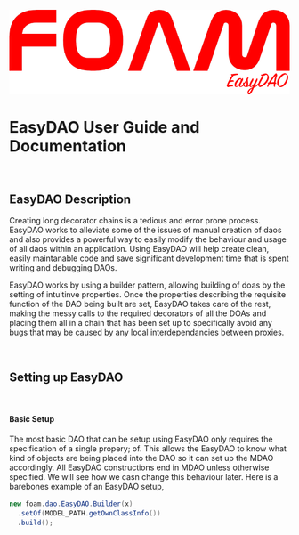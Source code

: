 ![FOAM Logo](EasyDAO.png)

# EasyDAO User Guide and Documentation

&nbsp;

## EasyDAO Description

Creating long decorator chains is a tedious and error prone process. EasyDAO works to alleviate some of the issues of manual creation of daos and also provides a powerful way to easily modify the behaviour and usage of all daos within an application. Using EasyDAO will help create clean, easily maintanable code and save significant development time that is spent writing and debugging DAOs.

EasyDAO works by using a builder pattern, allowing building of doas by the setting of intuitinve properties. Once the properties describing the requisite function of the DAO being built are set, EasyDAO takes care of the rest, making the messy calls to the required decorators of all the DOAs and placing them all in a chain that has been set up to specifically avoid any bugs that may be caused by any local interdependancies between proxies.

&nbsp;
&nbsp;

## Setting up EasyDAO

&nbsp;

#### Basic Setup

The most basic DAO that can be setup using EasyDAO only requires the specification of a single propery; of. This allows the EasyDAO to know what kind of objects are being placed into the DAO so it can set up the MDAO accordingly. All EasyDAO constructions end in MDAO unless otherwise specified. We will see how we casn change this behaviour later. Here is a barebones example of an EasyDAO setup,

```java
new foam.dao.EasyDAO.Builder(x)
  .setOf(MODEL_PATH.getOwnClassInfo())
  .build();
```
